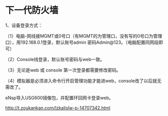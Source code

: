 # 下一代防火墙



1、设备登录方式：

（1）电脑-网线接MGMT或0号口（有MGMT的为管理口，没有写的0号口为管理口），用192.168.0.1登录，默认账号admin 密码Admin@123。（电脑配置同网段即可）

（2）Console线登录，默认账号密码与web一致。

（3）无论是web 或 console 第一次登录都需要修改密码。

（4）模拟器是必须进入命令行开启管理功能才能进web，console改了以后就无需改了。



eNsp导入USG600镜像包，并配置环回网卡登录web。



http://t.zoukankan.com/lzkalislw-p-14707342.html